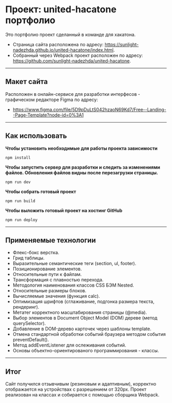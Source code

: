 # Проект: united-hacatone портфолио
Это портфолио проект сделанный в команде для хакатона.
* Страница сайта расположена по адресу: https://sunlight-nadezhda.github.io/united-hacatone/index.html.
* Собранный через Webpack проект расположен по адресу: https://github.com/sunlight-nadezhda/united-hacatone.
___
## Макет сайта
Расположен в онлайн-сервисе для разработки интерфесов - графическом редакторе Figma по адресу:
* https://www.figma.com/file/5D9pDuLtS042hzaoN69Kd7/Free--Landing--Page-Template?node-id=0%3A1
___
## Как использовать

**Чтобы установить необходимые для работы проекта зависимости**
```
npm install
```

**Чтобы запустить сервер для разработки и следить за изменениями файлов. Обновления файлов видны после перезагрузки страницы.**
```
npm run dev
```

**Чтобы собрать готовый проект**
```
npm run build
```

**Чтобы выложить готовый проект на хостинг GitHub**
```
npm run deploy
```
___
## Применяемые технологии
* Флекс-бокс верстка.
* Грид таблицы.
* Выразительные семантические теги (section, ul, footer).
* Позиционирование элементов.
* Относительные пути к файлам.
* Трансформация с плавностью перехода.
* Методология наименования классов CSS БЭМ Nested.
* Относительные размеры блоков.
* Вычисляемые значения (функция calc).
* Оптимизация шрифтов (сглаживание, подгонка размера текста, рендеринг).
* Метатег корректного масштабирования страницы (@media).
* Выбор элементов в Document Object Model (DOM) дереве (метод querySelector).
* Добавление в DOM-дерево карточек через шаблоны template.
* Отмена стандартной обработки событий браузера методом события preventDefault().
* Метод addEventListener для ослеживания событий.
* Основы объектно-ориентированого программирования - классы.

___
## Итог
Сайт получился отзывчивым (резиновым и адаптивным), корректно отображается на устройствах с разрешением от 320px.
Проект реализован на классах и собирается с помощью сборщика Webpack.
